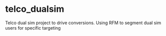 # telco_dualsim
Telco dual sim project to drive conversions. Using RFM to segment dual sim users for specific targeting
